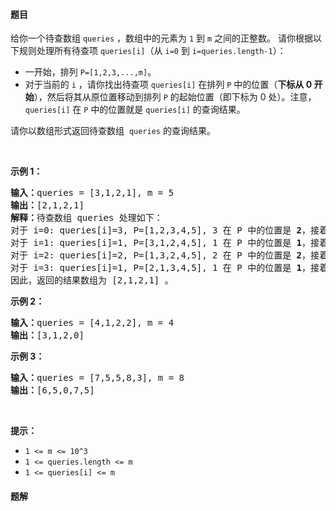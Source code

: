 #### 题目
<p>给你一个待查数组 <code>queries</code> ，数组中的元素为 <code>1</code> 到 <code>m</code> 之间的正整数。 请你根据以下规则处理所有待查项 <code>queries[i]</code>（从 <code>i=0</code> 到 <code>i=queries.length-1</code>）：</p>

<ul>
	<li>一开始，排列 <code>P=[1,2,3,...,m]</code>。</li>
	<li>对于当前的 <code>i</code> ，请你找出待查项 <code>queries[i]</code> 在排列 <code>P</code> 中的位置（<strong>下标从 0 开始</strong>），然后将其从原位置移动到排列 <code>P</code> 的起始位置（即下标为 0 处）。注意， <code>queries[i]</code> 在 <code>P</code> 中的位置就是 <code>queries[i]</code> 的查询结果。</li>
</ul>

<p>请你以数组形式返回待查数组&nbsp; <code>queries</code> 的查询结果。</p>

<p>&nbsp;</p>

<p><strong>示例 1：</strong></p>

<pre><strong>输入：</strong>queries = [3,1,2,1], m = 5
<strong>输出：</strong>[2,1,2,1] 
<strong>解释：</strong>待查数组 queries 处理如下：
对于 i=0: queries[i]=3, P=[1,2,3,4,5], 3 在 P 中的位置是 <strong>2</strong>，接着我们把 3 移动到 P 的起始位置，得到 P=[3,1,2,4,5] 。
对于 i=1: queries[i]=1, P=[3,1,2,4,5], 1 在 P 中的位置是 <strong>1</strong>，接着我们把 1 移动到 P 的起始位置，得到 P=[1,3,2,4,5] 。 
对于 i=2: queries[i]=2, P=[1,3,2,4,5], 2 在 P 中的位置是 <strong>2</strong>，接着我们把 2 移动到 P 的起始位置，得到 P=[2,1,3,4,5] 。
对于 i=3: queries[i]=1, P=[2,1,3,4,5], 1 在 P 中的位置是 <strong>1</strong>，接着我们把 1 移动到 P 的起始位置，得到 P=[1,2,3,4,5] 。 
因此，返回的结果数组为 [2,1,2,1] 。  
</pre>

<p><strong>示例 2：</strong></p>

<pre><strong>输入：</strong>queries = [4,1,2,2], m = 4
<strong>输出：</strong>[3,1,2,0]
</pre>

<p><strong>示例 3：</strong></p>

<pre><strong>输入：</strong>queries = [7,5,5,8,3], m = 8
<strong>输出：</strong>[6,5,0,7,5]
</pre>

<p>&nbsp;</p>

<p><strong>提示：</strong></p>

<ul>
	<li><code>1 &lt;= m &lt;= 10^3</code></li>
	<li><code>1 &lt;= queries.length &lt;= m</code></li>
	<li><code>1 &lt;= queries[i] &lt;= m</code></li>
</ul>


 #### 题解